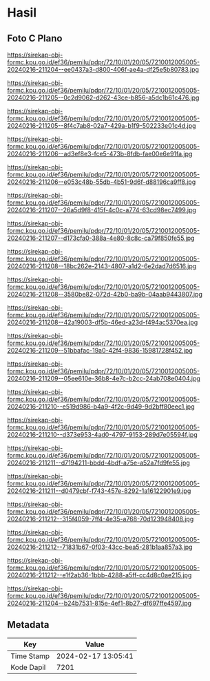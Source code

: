 # Hasil

## Foto C Plano

https://sirekap-obj-formc.kpu.go.id/ef36/pemilu/pdpr/72/10/01/20/05/7210012005005-20240216-211204--ee0437a3-d800-406f-ae4a-df25e5b80783.jpg

https://sirekap-obj-formc.kpu.go.id/ef36/pemilu/pdpr/72/10/01/20/05/7210012005005-20240216-211205--0c2d9062-d262-43ce-b856-a5dc1b61c476.jpg

https://sirekap-obj-formc.kpu.go.id/ef36/pemilu/pdpr/72/10/01/20/05/7210012005005-20240216-211205--8f4c7ab8-02a7-429a-b1f9-502233e01c4d.jpg

https://sirekap-obj-formc.kpu.go.id/ef36/pemilu/pdpr/72/10/01/20/05/7210012005005-20240216-211206--ad3ef8e3-fce5-473b-8fdb-fae00e6e91fa.jpg

https://sirekap-obj-formc.kpu.go.id/ef36/pemilu/pdpr/72/10/01/20/05/7210012005005-20240216-211206--e053c48b-55db-4b51-9d6f-d88196ca9ff8.jpg

https://sirekap-obj-formc.kpu.go.id/ef36/pemilu/pdpr/72/10/01/20/05/7210012005005-20240216-211207--26a5d9f8-415f-4c0c-a774-63cd98ec7499.jpg

https://sirekap-obj-formc.kpu.go.id/ef36/pemilu/pdpr/72/10/01/20/05/7210012005005-20240216-211207--d173cfa0-388a-4e80-8c8c-ca79f850fe55.jpg

https://sirekap-obj-formc.kpu.go.id/ef36/pemilu/pdpr/72/10/01/20/05/7210012005005-20240216-211208--18bc262e-2143-4807-a1d2-6e2dad7d6516.jpg

https://sirekap-obj-formc.kpu.go.id/ef36/pemilu/pdpr/72/10/01/20/05/7210012005005-20240216-211208--3580be82-072d-42b0-ba9b-04aab9443807.jpg

https://sirekap-obj-formc.kpu.go.id/ef36/pemilu/pdpr/72/10/01/20/05/7210012005005-20240216-211208--42a19003-df5b-46ed-a23d-f494ac5370ea.jpg

https://sirekap-obj-formc.kpu.go.id/ef36/pemilu/pdpr/72/10/01/20/05/7210012005005-20240216-211209--51bbafac-19a0-42f4-9836-15981728f452.jpg

https://sirekap-obj-formc.kpu.go.id/ef36/pemilu/pdpr/72/10/01/20/05/7210012005005-20240216-211209--05ee610e-36b8-4e7c-b2cc-24ab708e0404.jpg

https://sirekap-obj-formc.kpu.go.id/ef36/pemilu/pdpr/72/10/01/20/05/7210012005005-20240216-211210--e519d986-b4a9-4f2c-9d49-9d2bff80eec1.jpg

https://sirekap-obj-formc.kpu.go.id/ef36/pemilu/pdpr/72/10/01/20/05/7210012005005-20240216-211210--d373e953-4ad0-4797-9153-289d7e05594f.jpg

https://sirekap-obj-formc.kpu.go.id/ef36/pemilu/pdpr/72/10/01/20/05/7210012005005-20240216-211211--d7194211-bbdd-4bdf-a75e-a52a7fd9fe55.jpg

https://sirekap-obj-formc.kpu.go.id/ef36/pemilu/pdpr/72/10/01/20/05/7210012005005-20240216-211211--d0479cbf-f743-457e-8292-1a16122901e9.jpg

https://sirekap-obj-formc.kpu.go.id/ef36/pemilu/pdpr/72/10/01/20/05/7210012005005-20240216-211212--315f4059-7ff4-4e35-a768-70d123948408.jpg

https://sirekap-obj-formc.kpu.go.id/ef36/pemilu/pdpr/72/10/01/20/05/7210012005005-20240216-211212--71831b67-0f03-43cc-bea5-281b1aa857a3.jpg

https://sirekap-obj-formc.kpu.go.id/ef36/pemilu/pdpr/72/10/01/20/05/7210012005005-20240216-211212--e1f2ab36-1bbb-4288-a5ff-cc4d8c0ae215.jpg

https://sirekap-obj-formc.kpu.go.id/ef36/pemilu/pdpr/72/10/01/20/05/7210012005005-20240216-211204--b24b7531-815e-4ef1-8b27-df697ffe4597.jpg


## Metadata

| Key        | Value               |
| ---------- | ------------------- |
| Time Stamp | 2024-02-17 13:05:41 |
| Kode Dapil | 7201                |



